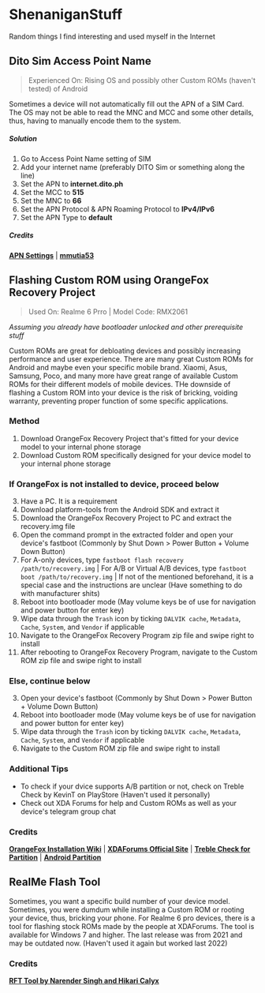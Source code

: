 # ShenaniganStuff

Random things I find interesting and used myself in the Internet

## Dito Sim Access Point Name
> Experienced On: Rising OS and possibly other Custom ROMs (haven't tested) of Android

  Sometimes a device will not automatically fill out the APN of a SIM Card. The OS may not be able to read the MNC and MCC and some other details, thus, having to manually encode them to the system.

  ##### Solution
  1. Go to Access Point Name setting of SIM
  2. Add your internet name (preferably DITO Sim or something along the line)
  3. Set the APN to **internet.dito.ph**
  4. Set the MCC to **515**
  5. Set the MNC to **66**
  6. Set the APN Protocol & APN Roaming Protocol to **IPv4/IPv6**
  7. Set the APN Type to **default**

  ##### Credits
  [**APN Settings**](https://www.apnsettings.org/philippines/dito-ph/) | 
  [**mmutia53**](https://phcorner.net/threads/dito-apn-settings-para-sa-mga-di-makapag-internet-using-dito-simcard.1201155/)


## Flashing Custom ROM using OrangeFox Recovery Project
> Used On: Realme 6 Prro | Model Code: RMX2061

*Assuming you already have bootloader unlocked and other prerequisite stuff*
  
Custom ROMs are great for debloating devices and possibly increasing performance and user experience. There are many great Custom ROMs for Android and maybe even your specific mobile brand. Xiaomi, Asus, Samsung, Poco, and many more have great range of available Custom ROMs for their different models of mobile devices. THe downside of flashing a Custom ROM into your device is the risk of bricking, voiding warranty, preventing proper function of some specific applications.

### Method
1. Download OrangeFox Recovery Project that's fitted for your device model to your internal phone storage
2. Download Custom ROM specifically designed for your device model to your internal phone storage

### If OrangeFox is not installed to device, proceed below
 3. Have a PC. It is a requirement
 4. Download platform-tools from the Android SDK and extract it
 5. Download the OrangeFox Recovery Project to PC and extract the recovery.img file
 6. Open the command prompt in the extracted folder and open your device's fastboot (Commonly by Shut Down > Power Button + Volume Down Button)
 7. For A-only devices, type `fastboot flash recovery /path/to/recovery.img` | For A/B or Virtual A/B devices, type `fastboot boot /path/to/recovery.img` | If not of the mentioned beforehand, it is a special case and the instructions are unclear (Have something to do with manufacturer shits)
 8. Reboot into bootloader mode (May volume keys be of use for navigation and power button for enter key)
 9. Wipe data through the `Trash` icon by ticking `DALVIK cache`, `Metadata`, `Cache`, `System`, and `Vendor` if applicable
 10. Navigate to the OrangeFox Recovery Program zip file and swipe right to install
 11. After rebooting to OrangeFox Recovery Program, navigate to the Custom ROM zip file and swipe right to install
     
### Else, continue below
3. Open your device's fastboot (Commonly by Shut Down > Power Button + Volume Down Button)
4. Reboot into bootloader mode (May volume keys be of use for navigation and power button for enter key)
5. Wipe data through the `Trash` icon by ticking `DALVIK cache`, `Metadata`, `Cache`, `System`, and `Vendor` if applicable
6. Navigate to the Custom ROM zip file and swipe right to install

### Additional Tips
- To check if your dvice supports A/B partition or not, check on Treble Check by KevinT on PlayStore (Haven't used it personally)
- Check out XDA Forums for help and Custom ROMs as well as your device's telegram group chat

### Credits
[**OrangeFox Installation Wiki**](https://wiki.orangefox.tech/en/guides/installing_orangefox) | 
[**XDAForums Official Site**](https://xdaforums.com/) | 
[**Treble Check for Partition**](https://android.gadgethacks.com/how-to/see-if-your-phone-has-a-b-partitions-for-seamless-updates-0299060/) | 
[**Android Partition**](https://source.android.com/docs/core/architecture/bootloader)
  
## RealMe Flash Tool
Sometimes, you want a specific build number of your device model. Sometimes, you were dumdum while installing a Custom ROM or rooting your device, thus, bricking your phone. For Realme 6 pro devices, there is a tool for flashing stock ROMs made by the people at XDAForums. The tool is available for Windows 7 and higher. The last release was from 2021 and may be outdated now. (Haven't used it again but worked last 2022)

### Credits
[**RFT Tool by Narender Singh and Hikari Calyx**](https://xdaforums.com/t/tool-rft-realme-flash-tool-to-flash-stock-rom-for-unlocked-bootloader.4144969/)


